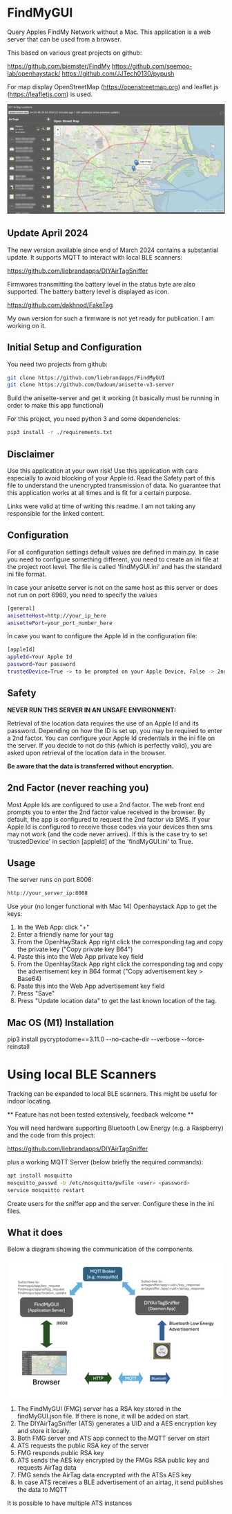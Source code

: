 # FindMyGUI

Query Apples FindMy Network without a Mac. This application is a web server that can be used from a browser.

This based on various great projects on github:

https://github.com/biemster/FindMy
https://github.com/seemoo-lab/openhaystack/
https://github.com/JJTech0130/pypush

For map display OpenStreetMap (https://openstreetmap.org) and leaflet.js (https://leafletjs.com) is used.

![Screenshot](./assets/screenshot.png)

## Update April 2024

The new version available since end of March 2024 contains a substantial update. It supports 
MQTT to interact with local BLE scanners:

https://github.com/liebrandapps/DIYAirTagSniffer

Firmwares transmitting the battery level in the status byte are also supported. The battery
battery level is displayed as icon. 

https://github.com/dakhnod/FakeTag

My own version for such a firmware is not yet ready for publication. I am working on it.


## Initial Setup and Configuration

You need two projects from github:

```bash
git clone https://github.com/liebrandapps/FindMyGUI
git clone https://github.com/Dadoum/anisette-v3-server
```

Build the anisette-server and get it working (it basically must be running in order to make this app functional)

For this project, you need python 3 and some dependencies:

```bash
pip3 install -r ./requirements.txt
```

## Disclaimer

Use this application at your own risk! Use this application with care especially to avoid blocking of your Apple Id. 
Read the Safety part of this file to understand the unencrypted transmission of data. No guarantee that this application
works at all times and is fit for a certain purpose.

Links were valid at time of writing this readme. I am not taking any responsible for the linked content.


## Configuration

For all configuration settings default values are defined in main.py. In case you need to configure something different, 
you need to create an ini file at the project root level. The file is called 'findMyGUI.ini' and has the standard
ini file format. 

In case your anisette server is not on the same host as this server or does not run on port 6969, you need to specify 
the values

```bash
[general]
anisetteHost=http://your_ip_here
anisettePort=your_port_number_here
```

In case you want to configure the Apple Id in the configuration file:

```bash
[appleId]
appleId=Your Apple Id
password=Your password
trustedDevice=True -> to be prompted on your Apple Device, False -> 2nd factor as SMS
```

## Safety

**NEVER RUN THIS SERVER IN AN UNSAFE ENVIRONMENT:**

Retrieval of the location data requires the use of an Apple Id and its password. Depending on how the ID is set up, you
may be required to enter a 2nd factor. You can configure your Apple Id credentials in the ini file on the server. If you 
decide to not do this (which is perfectly valid), you are asked upon retrieval of the location data in the browser. 

**Be aware that the data is transferred without encryption.**

## 2nd Factor (never reaching you)

Most Apple Ids are configured to use a 2nd factor. The web front end prompts you to enter the 2nd factor value received 
in the browser. By default, the app is configured to request the 2nd factor via SMS. If your Apple Id is configured to
receive those codes via your devices then sms may not work (and the code never arrives). If this is the case try to set
'trustedDevice' in section [appleId] of the 'findMyGUI.ini' to True. 

## Usage

The server runs on port 8008:

```bash
http://your_server_ip:8008
```

Use your (no longer functional with Mac 14) Openhaystack App to get the keys:

1. In the Web App: click "+"
2. Enter a friendly name for your tag
3. From the OpenHayStack App right click the corresponding tag and copy the private key ("Copy private key B64")
4. Paste this into the Web App private key field
5. From the OpenHayStack App right click the corresponding tag and copy the advertisement key in B64 format ("Copy advertisement key > Base64)
6. Paste this into the Web App advertisement key field
7. Press "Save"
8. Press "Update location data" to get the last known location of the tag.


## Mac OS (M1) Installation

pip3 install pycryptodome==3.11.0 --no-cache-dir --verbose --force-reinstall


# Using local BLE Scanners 

Tracking can be expanded to local BLE scanners. This might be useful for indoor locating.

** Feature has not been tested extensively, feedback welcome **

You will need hardware supporting Bluetooth Low Energy (e.g. a Raspberry) and the code from this project:

https://github.com/liebrandapps/DIYAirTagSniffer

plus a working MQTT Server (below briefly the required commands):

```bash
apt install mosquitto
mosquitto_passwd -b /etc/mosquitto/pwfile <user> <password>
service mosquitto restart
```
Create users for the sniffer app and the server. Configure these in the ini files.

## What it does

Below a diagram showing the communication of the components. 

![Screenshot](./assets/mqttDiagram.png)

1. The FindMyGUI (FMG) server has a RSA key stored in the findMyGUI.json file. If there is none, it will be added on start.
2. The DIYAirTagSniffer (ATS) generates a UID and a AES encryption key and store it locally.
3. Both FMG server and ATS app connect to the MQTT server on start
4. ATS requests the public RSA key of the server
5. FMG responds public RSA key  
6. ATS sends the AES key encrypted by the FMGs RSA public key and requests AirTag data
7. FMG sends the AirTag data encrypted with the ATSs AES key
8. In case ATS receives a BLE advertisement of an airtag, it send publishes the data to MQTT

It is possible to have multiple ATS instances